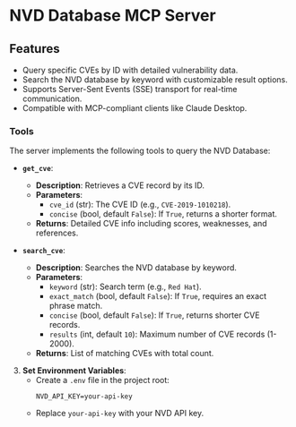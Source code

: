# NVD Database MCP Server
## Features
- Query specific CVEs by ID with detailed vulnerability data.
- Search the NVD database by keyword with customizable result options.
- Supports Server-Sent Events (SSE) transport for real-time communication.
- Compatible with MCP-compliant clients like Claude Desktop.

### Tools

The server implements the following tools to query the NVD Database:

- **`get_cve`**:
  - **Description**: Retrieves a CVE record by its ID.
  - **Parameters**:
    - `cve_id` (str): The CVE ID (e.g., `CVE-2019-1010218`).
    - `concise` (bool, default `False`): If `True`, returns a shorter format.
  - **Returns**: Detailed CVE info including scores, weaknesses, and references.

- **`search_cve`**:
  - **Description**: Searches the NVD database by keyword.
  - **Parameters**:
    - `keyword` (str): Search term (e.g., `Red Hat`).
    - `exact_match` (bool, default `False`): If `True`, requires an exact phrase match.
    - `concise` (bool, default `False`): If `True`, returns shorter CVE records.
    - `results` (int, default `10`): Maximum number of CVE records (1-2000).
  - **Returns**: List of matching CVEs with total count.

3. **Set Environment Variables**:
   - Create a `.env` file in the project root:
     ```
     NVD_API_KEY=your-api-key
     ```
   - Replace `your-api-key` with your NVD API key.